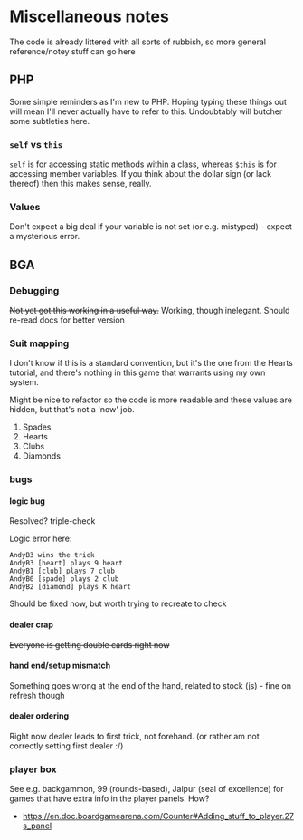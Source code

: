 # Miscellaneous notes

The code is already littered with all sorts of rubbish, so more general reference/notey stuff can go here

## PHP

Some simple reminders as I'm new to PHP. Hoping typing these things out will mean I'll never actually have to refer to this.
Undoubtably will butcher some subtleties here.

### `self` vs `this`

`self` is for accessing static methods within a class, whereas `$this` is for accessing member variables.
If you think about the dollar sign (or lack thereof) then this makes sense, really.

### Values

Don't expect a big deal if your variable is not set (or e.g. mistyped) - expect a mysterious error.

## BGA

### Debugging

~~Not yet got this working in a useful way.~~ Working, though inelegant. Should re-read docs for better version

### Suit mapping

I don't know if this is a standard convention, but it's the one from the Hearts tutorial,
and there's nothing in this game that warrants using my own system.

Might be nice to refactor so the code is more readable and these values are hidden, but that's not a 'now' job.

1. Spades
2. Hearts
3. Clubs
4. Diamonds

### bugs

#### logic bug

Resolved? triple-check

Logic error here:

```
AndyB3 wins the trick
AndyB3 [heart] plays 9 heart
AndyB1 [club] plays 7 club
AndyB0 [spade] plays 2 club
AndyB2 [diamond] plays K heart
```

Should be fixed now, but worth trying to recreate to check

#### dealer crap

~~Everyone is getting double cards right now~~

#### hand end/setup mismatch

Something goes wrong at the end of the hand, related to stock (js) - fine on refresh though

#### dealer ordering

Right now dealer leads to first trick, not forehand. (or rather am not correctly setting first dealer :/)

### player box

See e.g. backgammon, 99 (rounds-based), Jaipur (seal of excellence) for games that have extra info in the player panels. How?

* https://en.doc.boardgamearena.com/Counter#Adding_stuff_to_player.27s_panel
